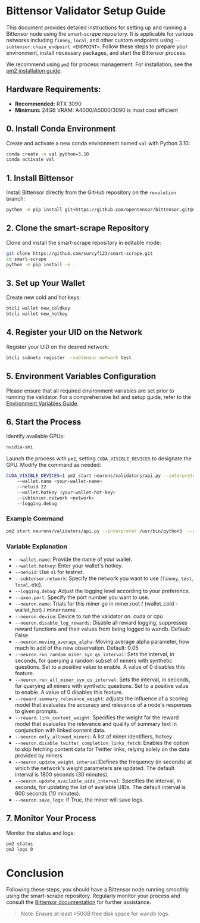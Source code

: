 # Bittensor Validator Setup Guide

This document provides detailed instructions for setting up and running a Bittensor node using the smart-scrape repository. It is applicable for various networks including `finney`, `local`, and other custom endpoints using `--subtensor.chain_endpoint <ENDPOINT>`. Follow these steps to prepare your environment, install necessary packages, and start the Bittensor process.

We recommend using `pm2` for process management. For installation, see the [pm2 installation guide](https://pm2.io/docs/runtime/guide/installation/).

## Hardware Requirements:
- **Recommended:** RTX 3090
- **Minimum:** 24GB VRAM: A4000/A5000/3090 is most cost efficient

## 0. Install Conda Environment
Create and activate a new conda environment named `val` with Python 3.10:

```sh
conda create -n val python=3.10
conda activate val
```

## 1. Install Bittensor
Install Bittensor directly from the GitHub repository on the `revolution` branch:

```sh
python -m pip install git+https://github.com/opentensor/bittensor.git@revolution
```

## 2. Clone the smart-scrape Repository
Clone and install the smart-scrape repository in editable mode:

```sh
git clone https://github.com/surcyf123/smart-scrape.git
cd smart-scrape
python -m pip install -e .
```

## 3. Set up Your Wallet
Create new cold and hot keys:

```sh
btcli wallet new_coldkey
btcli wallet new_hotkey
```

## 4. Register your UID on the Network
Register your UID on the desired network:

```sh
btcli subnets register --subtensor.network test
```

## 5. Environment Variables Configuration
Please ensure that all required environment variables are set prior to running the validator. For a comprehensive list and setup guide, refer to the [Environment Variables Guide](./env_variables.md).

## 6. Start the Process
Identify available GPUs:

```sh
nvidia-smi
```

Launch the process with `pm2`, setting `CUDA_VISIBLE_DEVICES` to designate the GPU. Modify the command as needed:

```sh
CUDA_VISIBLE_DEVICES=1 pm2 start neurons/validators/api.py --interpreter /usr/bin/python3  --name validator_api -- 
    --wallet.name <your-wallet-name>  
    --netuid 22 
    --wallet.hotkey <your-wallet-hot-key>  
    --subtensor.network <network>  
    --logging.debug
```

### Example Command
```sh
pm2 start neurons/validators/api.py --interpreter /usr/bin/python3  --name validator_api -- --wallet.name validator --netuid 41 --wallet.hotkey default --subtensor.network testnet --logging.debug
```

### Variable Explanation
- `--wallet.name`: Provide the name of your wallet.
- `--wallet.hotkey`: Enter your wallet's hotkey.
- `--netuid`: Use `41` for testnet.
- `--subtensor.network`: Specify the network you want to use (`finney`, `test`, `local`, etc).
- `--logging.debug`: Adjust the logging level according to your preference.
- `--axon.port`: Specify the port number you want to use.
- `--neuron.name`: Trials for this miner go in miner.root / (wallet_cold - wallet_hot) / miner.name. 
- `--neuron.device`: Device to run the validator on. cuda or cpu
- `--neuron.disable_log_rewards`: Disable all reward logging, suppresses reward functions and their values from being logged to wandb. Default: False
- `--neuron.moving_average_alpha`: Moving average alpha parameter, how much to add of the new observation. Default: 0.05
- `--neuron.run_random_miner_syn_qs_interval`: Sets the interval, in seconds, for querying a random subset of miners with synthetic questions. Set to a positive value to enable. A value of 0 disables this feature.
- `--neuron.run_all_miner_syn_qs_interval`: Sets the interval, in seconds, for querying all miners with synthetic questions. Set to a positive value to enable. A value of 0 disables this feature.
- `--reward.summary_relevance_weight`: adjusts the influence of a scoring model that evaluates the accuracy and relevance of a node's responses to given prompts.
- `--reward.link_content_weight`: Specifies the weight for the reward model that evaluates the relevance and quality of summary text in conjunction with linked content data.
- `--neuron.only_allowed_miners`: A list of miner identifiers, hotkey
- `--neuron.disable_twitter_completion_links_fetch`: Enables the option to skip fetching content data for Twitter links, relying solely on the data provided by miners
- `--neuron.update_weight_interval`:Defines the frequency (in seconds) at which the network's weight parameters are updated. The default interval is 1800 seconds (30 minutes).
- `--neuron.update_available_uids_interval`: Specifies the interval, in seconds, for updating the list of available UIDs. The default interval is 600 seconds (10 minutes).
- `--neuron.save_logs`: If True, the miner will save logs.

## 7. Monitor Your Process
Monitor the status and logs:

```sh
pm2 status
pm2 logs 0
```

# Conclusion
Following these steps, you should have a Bittensor node running smoothly using the smart-scrape repository. Regularly monitor your process and consult the [Bittensor documentation](https://github.com/opentensor/smart-scrape/docs/) for further assistance.

> Note: Ensure at least >50GB free disk space for wandb logs.

